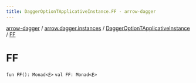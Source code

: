 ```yaml
---
title: DaggerOptionTApplicativeInstance.FF - arrow-dagger
---
```


[arrow-dagger](../../index.html) / [arrow.dagger.instances](../index.html) / [DaggerOptionTApplicativeInstance](index.html) / [FF](./-f-f.html)

# FF

`fun FF(): Monad<`[`F`](index.html#F)`>`
`val FF: Monad<`[`F`](index.html#F)`>`